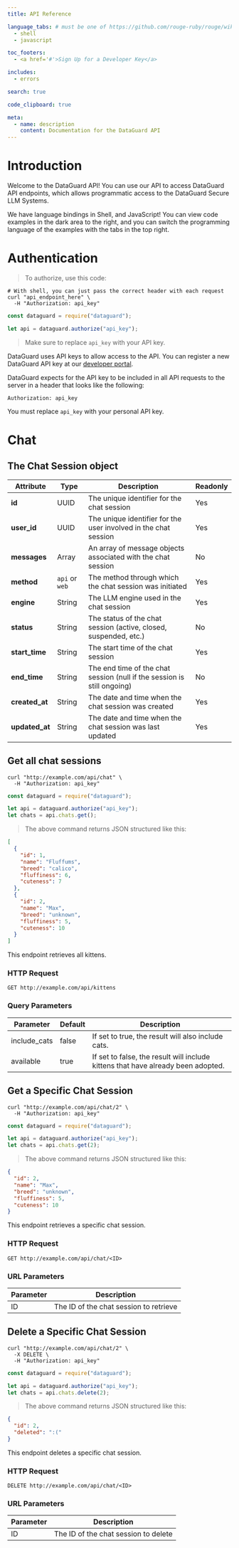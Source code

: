 ```yaml
---
title: API Reference

language_tabs: # must be one of https://github.com/rouge-ruby/rouge/wiki/List-of-supported-languages-and-lexers
  - shell
  - javascript

toc_footers:
  - <a href='#'>Sign Up for a Developer Key</a>

includes:
  - errors

search: true

code_clipboard: true

meta:
  - name: description
    content: Documentation for the DataGuard API
---
```


# Introduction

Welcome to the DataGuard API! You can use our API to access DataGuard API endpoints, which allows programmatic access to the DataGuard Secure LLM Systems.

We have language bindings in Shell, and JavaScript! You can view code examples in the dark area to the right, and you can switch the programming language of the examples with the tabs in the top right.

# Authentication

> To authorize, use this code:

```shell
# With shell, you can just pass the correct header with each request
curl "api_endpoint_here" \
  -H "Authorization: api_key"
```

```javascript
const dataguard = require("dataguard");

let api = dataguard.authorize("api_key");
```

> Make sure to replace `api_key` with your API key.

DataGuard uses API keys to allow access to the API. You can register a new DataGuard API key at our [developer portal](http://example.com/developers).

DataGuard expects for the API key to be included in all API requests to the server in a header that looks like the following:

`Authorization: api_key`

<aside class="notice">
You must replace <code>api_key</code> with your personal API key.
</aside>

# Chat

## The Chat Session object

| Attribute      | Type           | Description                                                             | Readonly |
| -------------- | -------------- | ----------------------------------------------------------------------- | -------- |
| **id**         | UUID           | The unique identifier for the chat session                              | Yes      |
| **user_id**    | UUID           | The unique identifier for the user involved in the chat session         | Yes      |
| **messages**   | Array          | An array of message objects associated with the chat session            | No       |
| **method**     | `api` or `web` | The method through which the chat session was initiated                 | Yes      |
| **engine**     | String         | The LLM engine used in the chat session                                 | Yes      |
| **status**     | String         | The status of the chat session (active, closed, suspended, etc.)        | No       |
| **start_time** | String         | The start time of the chat session                                      | Yes      |
| **end_time**   | String         | The end time of the chat session (null if the session is still ongoing) | No       |
| **created_at** | String         | The date and time when the chat session was created                     | Yes      |
| **updated_at** | String         | The date and time when the chat session was last updated                | Yes      |

## Get all chat sessions

```shell
curl "http://example.com/api/chat" \
  -H "Authorization: api_key"
```

```javascript
const dataguard = require("dataguard");

let api = dataguard.authorize("api_key");
let chats = api.chats.get();
```

> The above command returns JSON structured like this:

```json
[
  {
    "id": 1,
    "name": "Fluffums",
    "breed": "calico",
    "fluffiness": 6,
    "cuteness": 7
  },
  {
    "id": 2,
    "name": "Max",
    "breed": "unknown",
    "fluffiness": 5,
    "cuteness": 10
  }
]
```

This endpoint retrieves all kittens.

### HTTP Request

`GET http://example.com/api/kittens`

### Query Parameters

| Parameter    | Default | Description                                                                      |
| ------------ | ------- | -------------------------------------------------------------------------------- |
| include_cats | false   | If set to true, the result will also include cats.                               |
| available    | true    | If set to false, the result will include kittens that have already been adopted. |

## Get a Specific Chat Session

```shell
curl "http://example.com/api/chat/2" \
  -H "Authorization: api_key"
```

```javascript
const dataguard = require("dataguard");

let api = dataguard.authorize("api_key");
let chats = api.chats.get(2);
```

> The above command returns JSON structured like this:

```json
{
  "id": 2,
  "name": "Max",
  "breed": "unknown",
  "fluffiness": 5,
  "cuteness": 10
}
```

This endpoint retrieves a specific chat session.

### HTTP Request

`GET http://example.com/api/chat/<ID>`

### URL Parameters

| Parameter | Description                            |
| --------- | -------------------------------------- |
| ID        | The ID of the chat session to retrieve |

## Delete a Specific Chat Session

```shell
curl "http://example.com/api/chat/2" \
  -X DELETE \
  -H "Authorization: api_key"
```

```javascript
const dataguard = require("dataguard");

let api = dataguard.authorize("api_key");
let chats = api.chats.delete(2);
```

> The above command returns JSON structured like this:

```json
{
  "id": 2,
  "deleted": ":("
}
```

This endpoint deletes a specific chat session.

### HTTP Request

`DELETE http://example.com/api/chat/<ID>`

### URL Parameters

| Parameter | Description                          |
| --------- | ------------------------------------ |
| ID        | The ID of the chat session to delete |

